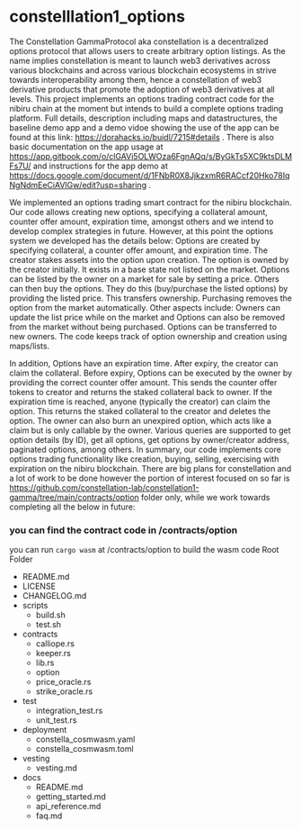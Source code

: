 # constelllation1_options

The Constellation GammaProtocol aka constellation is a decentralized options protocol that allows users to create arbitrary option listings. As the name implies constellation is meant to launch web3 derivatives across various blockchains and across various blockchain ecosystems in strive towards interoperability among them, hence a constellation of web3 derivative products that promote the adoption of web3 derivatives at all levels.
This project implements an options trading contract code for the nibiru chain at the moment but intends to build a complete options trading platform. Full details, description including maps and datastructures, the baseline demo app and a demo vidoe showing the use of the app can be found at this link: https://dorahacks.io/buidl/7215#details . There is also basic documentation on the app usage at https://app.gitbook.com/o/clGAVi5OLWOza6FgnAQq/s/ByGkTs5XC9ktsDLMFs7U/ and instructions for the app demo at https://docs.google.com/document/d/1FNbR0X8JjkzxmR6RACcf20Hko78IqNgNdmEeCiAVlGw/edit?usp=sharing . 

We implemented an options trading smart contract for the nibiru blockchain. Our code allows creating new options, specifying a collateral amount, counter offer amount, expiration time, amongst others and we intend to develop complex strategies in future. However, at this point the options system we developed has the details below:
Options are created by specifying collateral, a counter offer amount, and expiration time. The creator stakes assets into the option upon creation.
The option is owned by the creator initially. It exists in a base state not listed on the market.
Options can be listed by the owner on a market for sale by setting a price. Others can then buy the options.
They do this (buy/purchase the listed options) by providing the listed price. This transfers ownership. Purchasing removes the option from the market automatically.
Other aspects include: Owners can update the list price while on the market and Options can also be removed from the market without being purchased.
Options can be transferred to new owners. The code keeps track of option ownership and creation using maps/lists.

In addition, Options have an expiration time. After expiry, the creator can claim the collateral.
Before expiry, Options can be executed by the owner by providing the correct counter offer amount. This sends the counter offer tokens to creator and returns the staked collateral back to owner.
If the expiration time is reached, anyone (typically the creator) can claim the option. This returns the staked collateral to the creator and deletes the option.
The owner can also burn an unexpired option, which acts like a claim but is only callable by the owner.
Various queries are supported to get option details (by ID), get all options, get options by owner/creator address, paginated options, among others.
In summary, our code implements core options trading functionality like creation, buying, selling, exercising with expiration on the nibiru blockchain. There are big plans for constellation and a lot of work to be done however the portion of interest focused on so far is https://github.com/constellation-lab/constellation1-gamma/tree/main/contracts/option folder only, while we work towards completing all the below in future:
### you can find the contract code in /contracts/option 
you can run ```cargo wasm``` at /contracts/option to build the wasm code
Root Folder
  - README.md
  - LICENSE
  - CHANGELOG.md
  - scripts
    - build.sh
    - test.sh
  - contracts
    - calliope.rs
    - keeper.rs
    - lib.rs
    - option
    - price_oracle.rs
    - strike_oracle.rs
  - test
    - integration_test.rs
    - unit_test.rs
  - deployment
    - constella_cosmwasm.yaml
    - constella_cosmwasm.toml
  - vesting
    - vesting.md
  - docs
    - README.md
    - getting_started.md
    - api_reference.md
    - faq.md



